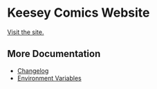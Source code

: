 # Keesey Comics Website

[Visit the site.](http://keesey-comics.com)

## More Documentation

-   [Changelog](./CHANGELOG.md)
-   [Environment Variables](./ENVIRONMENT_VARIABLES.md)
